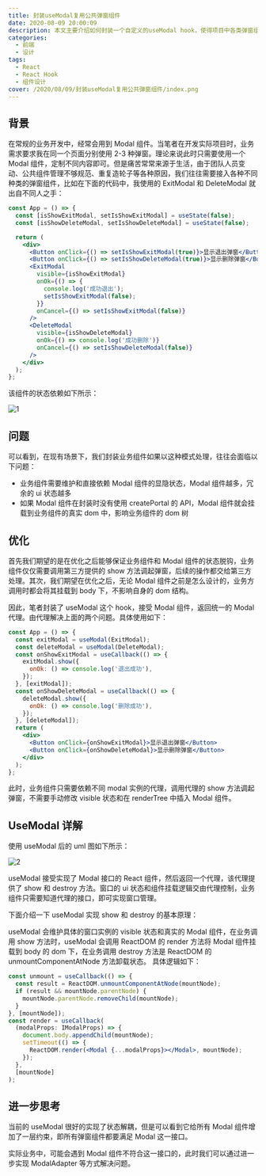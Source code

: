 ```yaml
---
title: 封装useModal复用公共弹窗组件
date: 2020-08-09 20:00:09
description: 本文主要介绍如何封装一个自定义的useModal hook，使得项目中各类弹窗组件的使用方式改为命令式的呼起。
categories:
  - 前端
  - 设计
tags:
  - React
  - React Hook
  - 组件设计
cover: /2020/08/09/封装useModal复用公共弹窗组件/index.png
---
```


## 背景

在常规的业务开发中，经常会用到 Modal 组件。当笔者在开发实际项目时，业务需求要求我在同一个页面分别使用 2-3 种弹窗。理论来说此时只需要使用一个 Modal 组件，定制不同内容即可。但是痛苦常常来源于生活，由于团队人员变动、公共组件管理不够规范、重复造轮子等各种原因，我们往往需要接入各种不同种类的弹窗组件，比如在下面的代码中，我使用的 ExitModal 和 DeleteModal 就出自不同人之手：

<!--more-->

```jsx
const App = () => {
  const [isShowExitModal, setIsShowExitModal] = useState(false);
  const [isShowDeleteModal, setIsShowDeleteModal] = useState(false);

  return (
    <div>
      <Button onClick={() => setIsShowExitModal(true)}>显示退出弹窗</Button>
      <Button onClick={() => setIsShowDeleteModal(true)}>显示删除弹窗</Button>
      <ExitModal
        visible={isShowExitModal}
        onOk={() => {
          console.log('成功退出');
          setIsShowExitModal(false);
        }}
        onCancel={() => setIsShowExitModal(false)}
      />
      <DeleteModal
        visible={isShowDeleteModal}
        onOk={() => console.log('成功删除')}
        onCancel={() => setIsShowDeleteModal(false)}
      />
    </div>
  );
};
```

该组件的状态依赖如下所示：

![1](1.png)

## 问题

可以看到，在现有场景下，我们封装业务组件如果以这种模式处理，往往会面临以下问题：

- 业务组件需要维护和直接依赖 Modal 组件的显隐状态，Modal 组件越多，冗余的 ui 状态越多
- 如果 Modal 组件在封装时没有使用 createPortal 的 API，Modal 组件就会挂载到业务组件的真实 dom 中，影响业务组件的 dom 树

## 优化

首先我们期望的是在优化之后能够保证业务组件和 Modal 组件的状态脱钩，业务组件仅仅需要调用第三方提供的 show 方法调起弹窗，后续的操作都交给第三方处理。其次，我们期望在优化之后，无论 Modal 组件之前是怎么设计的，业务方调用时都会将其挂载到 body 下，不影响自身的 dom 结构。

因此，笔者封装了 useModal 这个 hook，接受 Modal 组件，返回统一的 Modal 代理。由代理解决上面的两个问题。具体使用如下：

```jsx
const App = () => {
  const exitModal = useModal(ExitModal);
  const deleteModal = useModal(DeleteModal);
  const onShowExitModal = useCallback(() => {
    exitModal.show({
      onOk: () => console.log('退出成功'),
    });
  }, [exitModal]);
  const onShowDeleteModal = useCallback(() => {
    deleteModal.show({
      onOk: () => console.log('删除成功'),
    });
  }, [deleteModal]);
  return (
    <div>
      <Button onClick={onShowExitModal}>显示退出弹窗</Button>
      <Button onClick={onShowDeleteModal}>显示删除弹窗</Button>
    </div>
  );
};
```

此时，业务组件只需要依赖不同 modal 实例的代理，调用代理的 show 方法调起弹窗，不需要手动修改 visible 状态和在 renderTree 中插入 Modal 组件。

## UseModal 详解

使用 useModal 后的 uml 图如下所示：

![2](2.png)

useModal 接受实现了 Modal 接口的 React 组件，然后返回一个代理，该代理提供了 show 和 destroy 方法。窗口的 ui 状态和组件挂载逻辑交由代理控制，业务组件只需要知道代理的接口，即可实现窗口管理。

下面介绍一下 useModal 实现 show 和 destroy 的基本原理：

useModal 会维护具体的窗口实例的 visible 状态和真实的 Modal 组件，在业务调用 show 方法时，useModal 会调用 ReactDOM 的 render 方法将 Modal 组件挂载到 body 的 dom 下，在业务调用 destroy 方法是 ReactDOM 的 unmountComponentAtNode 方法卸载状态。
具体逻辑如下：

```jsx
const unmount = useCallback(() => {
  const result = ReactDOM.unmountComponentAtNode(mountNode);
  if (result && mountNode.parentNode) {
    mountNode.parentNode.removeChild(mountNode);
  }
}, [mountNode]);
const render = useCallback(
  (modalProps: IModalProps) => {
    document.body.appendChild(mountNode);
    setTimeout(() => {
      ReactDOM.render(<Modal {...modalProps}></Modal>, mountNode);
    });
  },
  [mountNode]
);
```

## 进一步思考

当前的 useModal 很好的实现了状态解耦，但是可以看到它给所有 Modal 组件增加了一层约束，即所有弹窗组件都要满足 Modal 这一接口。

实际业务中，可能会遇到 Modal 组件不符合这一接口的，此时我们可以通过进一步实现 ModalAdapter 等方式解决问题。
